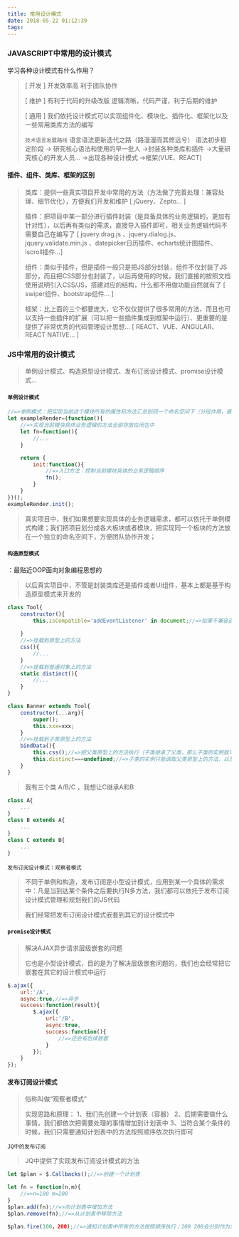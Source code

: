 ```yaml
---
title: 常用设计模式
date: 2018-05-22 01:12:39
tags:
---
```

###   JAVASCRIPT中常用的设计模式
学习各种设计模式有什么作用？
> [ 开发 ]
> 开发效率高
> 利于团队协作
>  
> [ 维护 ]
> 有利于代码的升级改版
> 逻辑清晰，代码严谨，利于后期的维护
>  
> [ 通用 ]
> 我们依托设计模式可以实现组件化、模块化、插件化、框架化以及一些常用类库方法的编写
>  
> `技术语言发展路线`
> 语言语法更新迭代之路（路漫漫而其修远兮）
> 语法初步稳定阶段 -> 研究核心语法和使用的早一批人 ->封装各种类库和插件 ->大量研究核心的开发人员...  ->出现各种设计模式 ->框架(VUE、REACT)

####   插件、组件、类库、框架的区别
> 类库：提供一些真实项目开发中常用的方法（方法做了完善处理：兼容处理、细节优化），方便我们开发和维护 [ jQuery、Zepto... ]
>  
> 插件：把项目中某一部分进行插件封装（是具备具体的业务逻辑的，更加有针对性），以后再有类似的需求，直接导入插件即可，相关业务逻辑代码不需要自己在编写了 [ jquery.drag.js 、jquery.dialog.js、jquery.validate.min.js 、datepicker日历插件、echarts统计图插件、iscroll插件...]
>  
> 组件：类似于插件，但是插件一般只是把JS部分封装，组件不仅封装了JS部分，而且把CSS部分也封装了，以后再使用的时候，我们直接的按照文档使用说明引入CSS/JS，搭建对应的结构，什么都不用做功能自然就有了 [ swiper组件、bootstrap组件... ]
>  
> 框架：比上面的三个都要庞大，它不仅仅提供了很多常用的方法、而且也可以支持一些插件的扩展（可以把一些插件集成到框架中运行）、更重要的是提供了非常优秀的代码管理设计思想...  [ REACT、VUE、ANGULAR、REACT NATIVE... ]
###   JS中常用的设计模式
> 单例设计模式、构造原型设计模式、发布订阅设计模式、promise设计模式...

####  `单例设计模式`
```javascript
//=>单例模式：把实现当前这个模块所有的属性和方法汇总到同一个命名空间下（分组作用，避免了全局变量的污染）
let exampleRender=(function(){
	//=>实现当前模块具体业务逻辑的方法全部存放在闭包中
	let fn=function(){
		//...
	}

	return {
		init:function(){
			//=>入口方法：控制当前模块具体的业务逻辑顺序
			fn();
		}
	}
})();
exampleRender.init();
```
> 真实项目中，我们如果想要实现具体的业务逻辑需求，都可以依托于单例模式构建；我们把项目划分成各大板块或者模块，把实现同一个板块的方法放在一个独立的命名空间下，方便团队协作开发；

####  `构造原型模式`
：最贴近OOP面向对象编程思想的
> 以后真实项目中，不管是封装类库还是插件或者UI组件，基本上都是基于构造原型模式来开发的
```javascript
class Tool{
	constructor(){
		this.isCompatible='addEventListener' in document;//=>如果不兼容返回FALSE(IE6~8)
		
	}
	//=>挂载到原型上的方法
	css(){
		//...
	}
	//=>挂载到普通对象上的方法
	static distinct(){
		//...
	}
}

class Banner extends Tool{
	constructor(...arg){
		super();
		this.xxx=xxx;
	}
	//=>挂载到子类原型上的方法
	bindData(){
		this.css();//=>把父类原型上的方法执行（子类继承了父类，那么子类的实例就可以调取父类原型上的方法了）
		this.distinct===undefined;//=>子类的实例只能调取父类原型上的方法，以及父类给实例提供的私有属性方法，但是父类做为普通对象加入的静态方法，子类的实例是无法调取的 (只有这样才可以调取使用：Tool.distinct())
	}
}
```
> 我有三个类 A/B/C ，我想让C继承A和B
```javascript
class A{
	...
}
class B extends A{
	...
}
class C extends B{
	...
}
```

`发布订阅设计模式：观察者模式`
> 不同于单例和构造，发布订阅是小型设计模式，应用到某一个具体的需求中：凡是当到达某个条件之后要执行N多方法，我们都可以依托于发布订阅设计模式管理和规划我们的JS代码
>  
> 我们经常把发布订阅设计模式嵌套到其它的设计模式中

####  `promise设计模式`
> 解决AJAX异步请求层级嵌套的问题
> 
> 它也是小型设计模式，目的是为了解决层级嵌套问题的，我们也会经常把它嵌套在其它的设计模式中运行
```javascript
$.ajax({
	url:'/A',
	async:true,//=>异步
	success:function(result){
		$.ajax({
			url:'/B',
			async:true,
			success:function(){
				//=>还会有后续嵌套
			}
		});		
	}
});
```

####  发布订阅设计模式
> 俗称叫做“观察者模式”
>  
> 实现思路和原理：
> 1、我们先创建一个计划表（容器）
> 2、后期需要做什么事情，我们都依次把需要处理的事情增加到计划表中
> 3、当符合某个条件的时候，我们只需要通知计划表中的方法按照顺序依次执行即可

`JQ中的发布订阅`
> JQ中提供了实现发布订阅设计模式的方法
```javascript
let $plan = $.Callbacks();//=>创建一个计划表

let fn = function(n,m){
	//=>n=100 m=200
}
$plan.add(fn);//=>向计划表中增加方法
$plan.remove(fn);//=>从计划表中移除方法

$plan.fire(100，200);//=>通知计划表中所有的方法按照顺序执行；100 200会分别作为实参传递给每一个需要执行的方法；
```